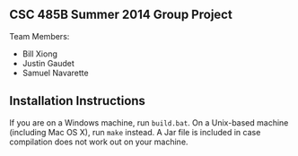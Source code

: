 CSC 485B Summer 2014
Group Project
--------


Team Members:

* Bill Xiong
* Justin Gaudet
* Samuel Navarette

Installation Instructions
--------

If you are on a Windows machine, run `build.bat`. On a Unix-based machine (including Mac OS X), run `make` instead. A Jar file is included in case compilation does not work out on your machine.

